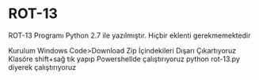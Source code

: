 # ROT-13
ROT-13 Programı Python 2.7 ile yazılmıştır.
Hiçbir eklenti gerekmemektedir 

Kurulum 
Windows
Code>Download Zip 
İçindekileri Dışarı Çıkartıyoruz
Klasöre shift+sağ tık yapıp Powershellde çalıştırıyoruz 
python rot-13.py 
diyerek çalıştırıyoruz

